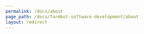 ```yaml
---
permalink: /docs/about
page_path: /docs/farmbot-software-development/about
layout: redirect
---
```

